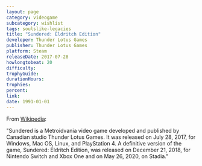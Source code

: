 ```yaml
---
layout: page
category: videogame
subcategory: wishlist
tags: soulslike-legacies
title: "Sundered: Eldritch Edition"
developer: Thunder Lotus Games
publisher: Thunder Lotus Games
platform: Steam
releaseDate: 2017-07-28
howlongtobeat: 20
difficulty:
trophyGuide:
durationHours:
trophies:
percent:
link:
date: 1991-01-01
---
```


From [Wikipedia](https://en.wikipedia.org/wiki/Sundered):

"Sundered is a Metroidvania video game developed and published by Canadian studio Thunder Lotus Games. It was released on July 28, 2017, for Windows, Mac OS, Linux, and PlayStation 4. A definitive version of the game, Sundered: Eldritch Edition, was released on December 21, 2018, for Nintendo Switch and Xbox One and on May 26, 2020, on Stadia."

